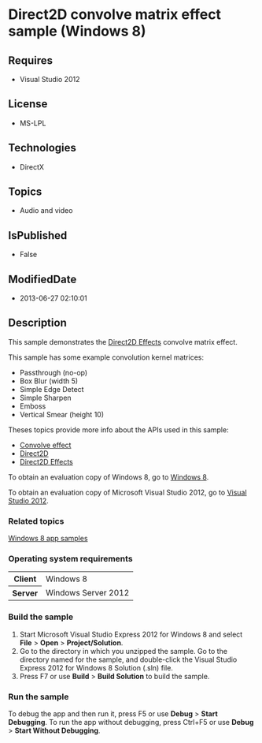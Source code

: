 # Direct2D convolve matrix effect sample (Windows 8)
## Requires
* Visual Studio 2012
## License
* MS-LPL
## Technologies
* DirectX
## Topics
* Audio and video
## IsPublished
* False
## ModifiedDate
* 2013-06-27 02:10:01
## Description

<div id="mainSection">
<p>This sample demonstrates the <a href="http://msdn.microsoft.com/library/windows/apps/hh706327">
Direct2D Effects</a> convolve matrix effect.</p>
<p>This sample has some example convolution kernel matrices: </p>
<ul>
<li>Passthrough (no-op) </li><li>Box Blur (width 5) </li><li>Simple Edge Detect </li><li>Simple Sharpen </li><li>Emboss </li><li>Vertical Smear (height 10) </li></ul>
<p></p>
<p></p>
<p>Theses topics provide more info about the APIs used in this sample:</p>
<ul>
<li><a href="http://msdn.microsoft.com/library/windows/apps/hh706323">Convolve effect</a>
</li><li><a href="http://msdn.microsoft.com/library/windows/apps/dd370990">Direct2D</a>
</li><li><a href="http://msdn.microsoft.com/library/windows/apps/hh706327">Direct2D Effects</a>
</li></ul>
<p></p>
<p>To obtain an evaluation copy of Windows&nbsp;8, go to <a href="http://go.microsoft.com/fwlink/p/?linkid=241655">
Windows&nbsp;8</a>.</p>
<p>To obtain an evaluation copy of Microsoft Visual Studio&nbsp;2012, go to <a href="http://go.microsoft.com/fwlink/p/?linkid=241656">
Visual Studio&nbsp;2012</a>.</p>
<h3><a id="related_topics"></a>Related topics</h3>
<dl><dt><a href="http://go.microsoft.com/fwlink/p/?LinkID=227694">Windows 8 app samples</a>
</dt></dl>
<h3>Operating system requirements</h3>
<table>
<tbody>
<tr>
<th>Client</th>
<td><dt>Windows&nbsp;8 </dt></td>
</tr>
<tr>
<th>Server</th>
<td><dt>Windows Server&nbsp;2012 </dt></td>
</tr>
</tbody>
</table>
<h3>Build the sample</h3>
<ol>
<li>Start Microsoft Visual Studio Express&nbsp;2012 for Windows&nbsp;8 and select <b>File</b> &gt;
<b>Open</b> &gt; <b>Project/Solution</b>. </li><li>Go to the directory in which you unzipped the sample. Go to the directory named for the sample, and double-click the Visual Studio Express&nbsp;2012 for Windows&nbsp;8 Solution (.sln) file.
</li><li>Press F7 or use <b>Build</b> &gt; <b>Build Solution</b> to build the sample. </li></ol>
<h3>Run the sample</h3>
<p>To debug the app and then run it, press F5 or use <b>Debug</b> &gt; <b>Start Debugging</b>. To run the app without debugging, press Ctrl&#43;F5 or use
<b>Debug</b> &gt; <b>Start Without Debugging</b>. </p>
</div>
